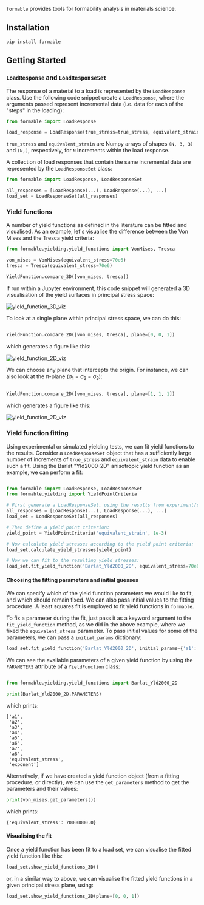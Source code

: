 `formable` provides tools for formability analysis in materials science.

## Installation

`pip install formable`

## Getting Started

### `LoadResponse` and `LoadResponseSet`

The response of a material to a load is represented by the `LoadResponse` class. Use the following code snippet create a `LoadResponse`, where the arguments passed represent incremental data (i.e. data for each of the "steps" in the loading):

```python
from formable import LoadResponse

load_response = LoadResponse(true_stress=true_stress, equivalent_strain=equivalent_strain)

```

`true_stress` and `equivalent_strain` are Numpy arrays of shapes `(N, 3, 3)` and `(N,)`, respectively, for `N` increments within the load response.

A collection of load responses that contain the same incremental data are represented by the `LoadResponseSet` class:

```python
from formable import LoadResponse, LoadResponseSet

all_responses = [LoadResponse(...), LoadResponse(...), ...]
load_set = LoadResponseSet(all_responses)

```

### Yield functions

A number of yield functions as defined in the literature can be fitted and visualised. As an example, let's visualise the difference between the Von Mises and the Tresca yield criteria:

```python
from formable.yielding.yield_functions import VonMises, Tresca

von_mises = VonMises(equivalent_stress=70e6)
tresca = Tresca(equivalent_stress=70e6)

YieldFunction.compare_3D([von_mises, tresca])

```

If run within a Jupyter environment, this code snippet will generated a 3D visualisation of the yield surfaces in principal stress space:

![yield_function_3D_viz](https://raw.githubusercontent.com/LightForm-group/formable/master/img/yield_function_3D_viz.gif)

To look at a single plane within principal stress space, we can do this:

```python

YieldFunction.compare_2D([von_mises, tresca], plane=[0, 0, 1])

```

which generates a figure like this:

![yield_function_2D_viz](https://raw.githubusercontent.com/LightForm-group/formable/master/img/yield_function_2D_viz.png)

We can choose any plane that intercepts the origin. For instance, we can also look at the π-plane (σ<sub>1</sub> = σ<sub>2</sub> = σ<sub>3</sub>):

```python

YieldFunction.compare_2D([von_mises, tresca], plane=[1, 1, 1])

```

which generates a figure like this:

![yield_function_2D_viz](https://raw.githubusercontent.com/LightForm-group/formable/master/img/yield_function_2D_viz_pi_plane.png)

### Yield function fitting

Using experimental or simulated yielding tests, we can fit yield functions to the results. Consider a `LoadResponseSet` object that has a sufficiently large number of increments of `true_stress` and `equivalent_strain` data to enable such a fit. Using the Barlat "Yld2000-2D" anisotropic yield function as an example, we can perform a fit:

```python

from formable import LoadResponse, LoadResponseSet
from formable.yielding import YieldPointCriteria

# First generate a LoadResponseSet, using the results from experiment/simulation:
all_responses = [LoadResponse(...), LoadResponse(...), ...]
load_set = LoadResponseSet(all_responses)

# Then define a yield point criterion:
yield_point = YieldPointCriteria('equivalent_strain', 1e-3)

# Now calculate yield stresses according to the yield point criteria:
load_set.calculate_yield_stresses(yield_point)

# Now we can fit to the resulting yield stresses:
load_set.fit_yield_function('Barlat_Yld2000_2D', equivalent_stress=70e6)

```

#### Choosing the fitting parameters and initial guesses

We can specify which of the yield function parameters we would like to fit, and which should remain fixed. We can also pass initial values to the fitting procedure. A least squares fit is employed to fit yield functions in `formable`.

To fix a parameter during the fit, just pass it as a keyword argument to the `fit_yield_function` method, as we did in the above example, where we fixed the `equivalent_stress` parameter. To pass initial values for some of the parameters, we can pass a `initial_params` dictionary:

```python
load_set.fit_yield_function('Barlat_Yld2000_2D', initial_params={'a1': 1.4})
```

We can see the available parameters of a given yield function by using the `PARAMETERS` attribute of a `YieldFunction` class:

```python

from formable.yielding.yield_functions import Barlat_Yld2000_2D

print(Barlat_Yld2000_2D.PARAMETERS)

```

which prints:

```
['a1',
 'a2',
 'a3',
 'a4',
 'a5',
 'a6',
 'a7',
 'a8',
 'equivalent_stress',
 'exponent']
 ```

 Alternatively, if we have created a yield function object (from a fitting procedure, or directly), we can use the `get_parameters` method to get the parameters and their values:

 ```python
 print(von_mises.get_parameters())
 ```

 which prints:

 ```
 {'equivalent_stress': 70000000.0}
 ```

#### Visualising the fit

Once a yield function has been fit to a load set, we can visualise the fitted yield function like this:

```python
load_set.show_yield_functions_3D()
```

or, in a similar way to above, we can visualise the fitted yield functions in a given principal stress plane, using:

```python
load_set.show_yield_functions_2D(plane=[0, 0, 1])
```
